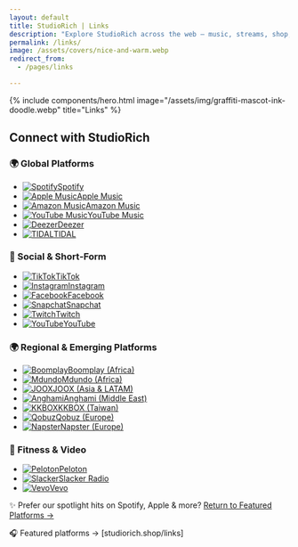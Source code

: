 ```yaml
---
layout: default
title: StudioRich | Links
description: "Explore StudioRich across the web – music, streams, shop, and more in one place."
permalink: /links/
image: /assets/covers/nice-and-warm.webp
redirect_from:
  - /pages/links

---
```

{% include components/hero.html
image="/assets/img/graffiti-mascot-ink-doodle.webp"
title="Links" %}
<div class="container">



  <section class="link-hub">
<h2>Connect with StudioRich</h2>

<!-- 🌍 Global Platforms -->
<h3>🌍 Global Platforms</h3>
<ul class="link-list">
  <li><a href="https://open.spotify.com/artist/your-id" target="_blank"><img src="/assets/icons/spotify.svg" alt="Spotify"><span>Spotify</span></a></li>
  <li><a href="https://music.apple.com/artist/your-id" target="_blank"><img src="/assets/icons/apple-music.svg" alt="Apple Music"><span>Apple Music</span></a></li>
  <li><a href="https://www.amazon.com/music/artist/your-id" target="_blank"><img src="/assets/icons/amazon.svg" alt="Amazon Music"><span>Amazon Music</span></a></li>
  <li><a href="https://music.youtube.com/channel/your-id" target="_blank"><img src="/assets/icons/youtube-music.svg" alt="YouTube Music"><span>YouTube Music</span></a></li>
  <li><a href="https://www.deezer.com/en/artist/your-id" target="_blank"><img src="/assets/icons/deezer.svg" alt="Deezer"><span>Deezer</span></a></li>
  <li><a href="https://tidal.com/browse/artist/your-id" target="_blank"><img src="/assets/icons/tidal.svg" alt="TIDAL"><span>TIDAL</span></a></li>
</ul>

<!-- 📱 Social & Short-Form -->
<h3>📱 Social & Short‑Form</h3>
<ul class="link-list">
  <li><a href="https://www.tiktok.com/@StudioRich" target="_blank"><img src="/assets/icons/tiktok.svg" alt="TikTok"><span>TikTok</span></a></li>
  <li><a href="https://www.instagram.com/studiorich" target="_blank"><img src="/assets/icons/instagram.svg" alt="Instagram"><span>Instagram</span></a></li>
  <li><a href="https://www.facebook.com/studiorich" target="_blank"><img src="/assets/icons/facebook.svg" alt="Facebook"><span>Facebook</span></a></li>
  <li><a href="https://www.snapchat.com/add/studiorich" target="_blank"><img src="/assets/icons/snapchat.svg" alt="Snapchat"><span>Snapchat</span></a></li>
  <li><a href="https://www.twitch.tv/studiorich" target="_blank"><img src="/assets/icons/twitch.svg" alt="Twitch"><span>Twitch</span></a></li>
  <li><a href="https://www.youtube.com/@Studio-Rich" target="_blank"><img src="/assets/icons/youtube.svg" alt="YouTube"><span>YouTube</span></a></li>
</ul>

<!-- 🌍 Regional & Emerging Platforms -->
<h3>🌍 Regional & Emerging Platforms</h3>
<ul class="link-list">
  <li><a href="https://www.boomplay.com/artist/your-id" target="_blank"><img src="/assets/icons/boomplay.svg" alt="Boomplay"><span>Boomplay (Africa)</span></a></li>
  <li><a href="https://www.mdundo.com/artist/your-id" target="_blank"><img src="/assets/icons/mdundo.svg" alt="Mdundo"><span>Mdundo (Africa)</span></a></li>
  <li><a href="https://www.joox.com/artist/your-id" target="_blank"><img src="/assets/icons/joox.svg" alt="JOOX"><span>JOOX (Asia & LATAM)</span></a></li>
  <li><a href="https://www.anghami.com/artist/your-id" target="_blank"><img src="/assets/icons/anghami.svg" alt="Anghami"><span>Anghami (Middle East)</span></a></li>
  <li><a href="https://www.kkbox.com/artist/your-id" target="_blank"><img src="/assets/icons/kkbox.svg" alt="KKBOX"><span>KKBOX (Taiwan)</span></a></li>
  <li><a href="https://www.qobuz.com/artist/your-id" target="_blank"><img src="/assets/icons/qobuz.svg" alt="Qobuz"><span>Qobuz (Europe)</span></a></li>
  <li><a href="https://www.napster.com/artist/your-id" target="_blank"><img src="/assets/icons/napster.svg" alt="Napster"><span>Napster (Europe)</span></a></li>
</ul>

<!-- 🧘 Fitness & Video -->
<h3>🧘 Fitness & Video</h3>
<ul class="link-list">
  <li><a href="https://www.peloton.com/music/artist/your-id" target="_blank"><img src="/assets/icons/peloton.svg" alt="Peloton"><span>Peloton</span></a></li>
  <li><a href="https://www.slacker.com/artist/your-id" target="_blank"><img src="/assets/icons/slacker.svg" alt="Slacker"><span>Slacker Radio</span></a></li>
  <li><a href="https://www.vevo.com/artist/your-id" target="_blank"><img src="/assets/icons/vevo.svg" alt="Vevo"><span>Vevo</span></a></li>
</ul>

<!-- 🔁 Return to Featured Platforms -->
<p>✨ Prefer our spotlight hits on Spotify, Apple & more? <a href="/featured-links">Return to Featured Platforms →</a></p>

  </section>



🎧 Featured platforms → [studiorich.shop/links]

